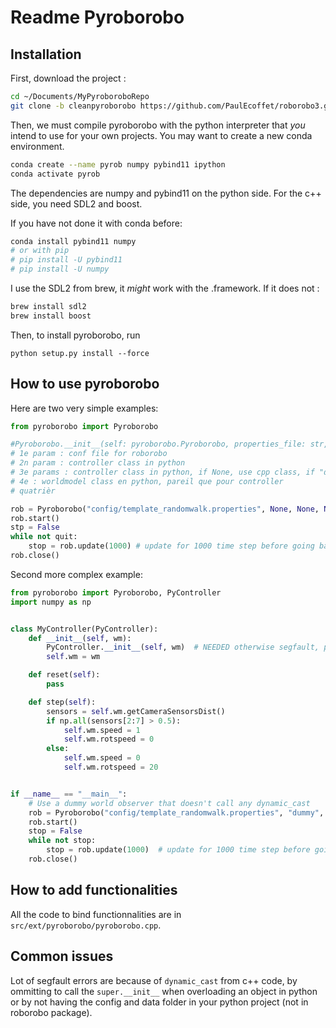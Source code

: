 # Readme Pyroborobo



## Installation

First, download the project :

```bash
cd ~/Documents/MyPyroboroboRepo
git clone -b cleanpyroborobo https://github.com/PaulEcoffet/roborobo3.git
```

Then, we must compile pyroborobo with the python interpreter that *you* intend to use for your own projects. You may want to create a new conda environment.

```bash
conda create --name pyrob numpy pybind11 ipython
conda activate pyrob
```

The dependencies are numpy and pybind11 on the python side. For the c++ side, you need SDL2 and boost.

If you have not done it with conda before:

```bash
conda install pybind11 numpy
# or with pip
# pip install -U pybind11
# pip install -U numpy
```

I use the SDL2 from brew, it *might* work with the .framework. If it does not :

```bash
brew install sdl2
brew install boost
```



Then, to install pyroborobo, run

```
python setup.py install --force
```



## How to use pyroborobo



Here are two very simple examples:

```python
from pyroborobo import Pyroborobo

#Pyroborobo.__init__(self: pyroborobo.Pyroborobo, properties_file: str, world_observer_class: object, controller_class: object, world_model_class: object, agent_observer_class: object, override_conf_dict: dict)
# 1e param : conf file for roborobo
# 2n param : controller class in python
# 3e params : controller class in python, if None, use cpp class, if "dummy" use a dummy cpp class which does nothing
# 4e : worldmodel class en python, pareil que pour controller
# quatrièr

rob = Pyroborobo("config/template_randomwalk.properties", None, None, None, None, {})
rob.start()
stp = False
while not quit:
	stop = rob.update(1000) # update for 1000 time step before going back in python mode, except if quit early
rob.close()
```



Second more complex example:



```python
from pyroborobo import Pyroborobo, PyController
import numpy as np


class MyController(PyController):
    def __init__(self, wm):
        PyController.__init__(self, wm)  # NEEDED otherwise segfault, pybind limitation
        self.wm = wm

    def reset(self):
        pass

    def step(self):
        sensors = self.wm.getCameraSensorsDist()
        if np.all(sensors[2:7] > 0.5):
            self.wm.speed = 1
            self.wm.rotspeed = 0
        else:
            self.wm.speed = 0
            self.wm.rotspeed = 20


if __name__ == "__main__":
    # Use a dummy world observer that doesn't call any dynamic_cast
    rob = Pyroborobo("config/template_randomwalk.properties", "dummy", MyController, None, None, {})
    rob.start()
    stop = False
    while not stop:
        stop = rob.update(1000)  # update for 1000 time step before going back in python mode, except if quit early
    rob.close()
```



## How to add functionalities

All the code to bind functionnalities are in `src/ext/pyroborobo/pyroborobo.cpp`.



## Common issues

Lot of segfault errors are because of `dynamic_cast` from c++ code, by ommitting to call the `super.__init__` when overloading an object in python or by not having the config and data folder in your python project (not in roborobo package).

